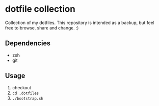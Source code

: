 # dotfile collection

Collection of my dotfiles. This repository is intended as a backup, but feel free to browse, share and change. :)

## Dependencies

- zsh
- git

## Usage

1. checkout
2. `cd .dotfiles`
3. `./bootstrap.sh`
